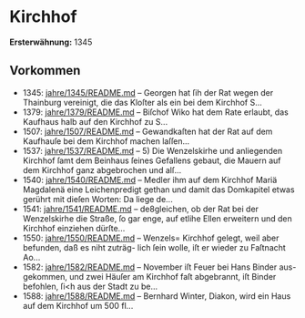 # Kirchhof

**Ersterwähnung:** 1345

## Vorkommen
- 1345: [jahre/1345/README.md](../jahre/1345/README.md) – Georgen
hat ſih der Rat wegen der Thainburg vereinigt, die das
Kloſter als ein bei dem Kirchhof S...
- 1379: [jahre/1379/README.md](../jahre/1379/README.md) – Biſchof Wiko hat dem Rate erlaubt, das Kaufhaus
halb auf den Kirchhof zu S...
- 1507: [jahre/1507/README.md](../jahre/1507/README.md) – Gewandkaſten hat der Rat auf dem Kaufhauſe bei
dem Kirchhof machen laſſen...
- 1537: [jahre/1537/README.md](../jahre/1537/README.md) – 5) Die Wenzelskirhe und anliegenden Kirchhof ſamt
dem Beinhaus ſeines Gefallens gebaut, die Mauern auf
dem Kirchhof ganz abgebrochen und alſ...
- 1540: [jahre/1540/README.md](../jahre/1540/README.md) – Medler ihm auf dem Kirchhof
Mariä Magdalenä eine Leichenpredigt gethan und damit
das Domkapitel etwas gerührt mit dieſen Worten: Da
liege de...
- 1541: [jahre/1541/README.md](../jahre/1541/README.md) – de8gleichen, ob
der Rat bei der Wenzelskirhe die Straße, ſo gar enge,
auf etlihe Ellen erweitern und den Kirchhof einziehen
dürſte...
- 1550: [jahre/1550/README.md](../jahre/1550/README.md) – Wenzels=
Kirchhof gelegt, weil aber befunden, daß es niht zuträg-
lich ſein wolle, iſt er wieder zu Faſtnacht Ao...
- 1582: [jahre/1582/README.md](../jahre/1582/README.md) – November iſt Feuer bei Hans Binder aus-
gekommen, und zwei Häuſer am Kirchhof faſt abgebrannt,
iſt Binder befohlen, ſi<h aus der Stadt zu be...
- 1588: [jahre/1588/README.md](../jahre/1588/README.md) – Bernhard Winter, Diakon, wird ein Haus auf dem
Kirchhof um 500 fl...
